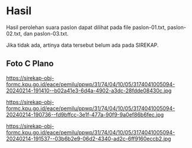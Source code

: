 # Hasil

Hasil perolehan suara paslon dapat dilihat pada file paslon-01.txt, paslon-02.txt, dan paslon-03.txt.

Jika tidak ada, artinya data tersebut belum ada pada SIREKAP.

## Foto C Plano

https://sirekap-obj-formc.kpu.go.id/eace/pemilu/ppwp/31/74/04/10/05/3174041005094-20240214-191410--b02a41e3-6d4a-4902-a3dc-28fdde08430c.jpg

https://sirekap-obj-formc.kpu.go.id/eace/pemilu/ppwp/31/74/04/10/05/3174041005094-20240214-190736--fd9bffcc-3e1f-477a-90f9-9a0ef86b6fec.jpg

https://sirekap-obj-formc.kpu.go.id/eace/pemilu/ppwp/31/74/04/10/05/3174041005094-20240214-191537--03b6b2e9-06d2-4340-ad2c-6ff9160eccb2.jpg
